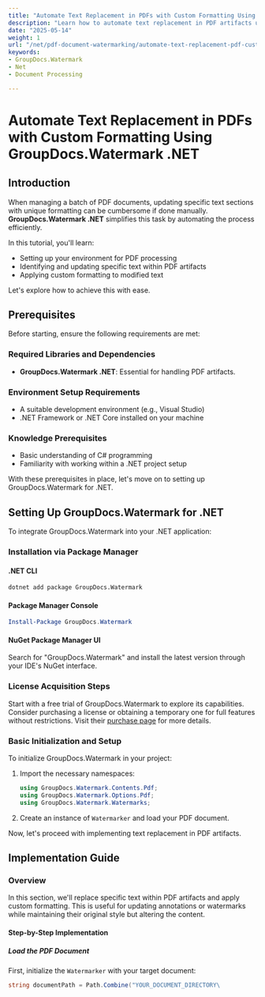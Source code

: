 ```yaml
---
title: "Automate Text Replacement in PDFs with Custom Formatting Using GroupDocs.Watermark .NET"
description: "Learn how to automate text replacement in PDF artifacts using custom formatting with GroupDocs.Watermark .NET. Streamline your document management tasks efficiently."
date: "2025-05-14"
weight: 1
url: "/net/pdf-document-watermarking/automate-text-replacement-pdf-custom-formatting/"
keywords:
- GroupDocs.Watermark
- Net
- Document Processing

---
```



# Automate Text Replacement in PDFs with Custom Formatting Using GroupDocs.Watermark .NET

## Introduction

When managing a batch of PDF documents, updating specific text sections with unique formatting can be cumbersome if done manually. **GroupDocs.Watermark .NET** simplifies this task by automating the process efficiently.

In this tutorial, you'll learn:
- Setting up your environment for PDF processing
- Identifying and updating specific text within PDF artifacts
- Applying custom formatting to modified text

Let's explore how to achieve this with ease.

## Prerequisites

Before starting, ensure the following requirements are met:

### Required Libraries and Dependencies
- **GroupDocs.Watermark .NET**: Essential for handling PDF artifacts.
  
### Environment Setup Requirements
- A suitable development environment (e.g., Visual Studio)
- .NET Framework or .NET Core installed on your machine

### Knowledge Prerequisites
- Basic understanding of C# programming
- Familiarity with working within a .NET project setup

With these prerequisites in place, let's move on to setting up GroupDocs.Watermark for .NET.

## Setting Up GroupDocs.Watermark for .NET

To integrate GroupDocs.Watermark into your .NET application:

### Installation via Package Manager

#### .NET CLI
```bash
dotnet add package GroupDocs.Watermark
```

#### Package Manager Console
```powershell
Install-Package GroupDocs.Watermark
```

#### NuGet Package Manager UI
Search for "GroupDocs.Watermark" and install the latest version through your IDE's NuGet interface.

### License Acquisition Steps
Start with a free trial of GroupDocs.Watermark to explore its capabilities. Consider purchasing a license or obtaining a temporary one for full features without restrictions. Visit their [purchase page](https://purchase.groupdocs.com/temporary-license/) for more details.

### Basic Initialization and Setup
To initialize GroupDocs.Watermark in your project:
1. Import the necessary namespaces:
   ```csharp
   using GroupDocs.Watermark.Contents.Pdf;
   using GroupDocs.Watermark.Options.Pdf;
   using GroupDocs.Watermark.Watermarks;
   ```
2. Create an instance of `Watermarker` and load your PDF document.

Now, let's proceed with implementing text replacement in PDF artifacts.

## Implementation Guide

### Overview
In this section, we'll replace specific text within PDF artifacts and apply custom formatting. This is useful for updating annotations or watermarks while maintaining their original style but altering the content.

#### Step-by-Step Implementation

##### Load the PDF Document
First, initialize the `Watermarker` with your target document:
```csharp
string documentPath = Path.Combine("YOUR_DOCUMENT_DIRECTORY\
